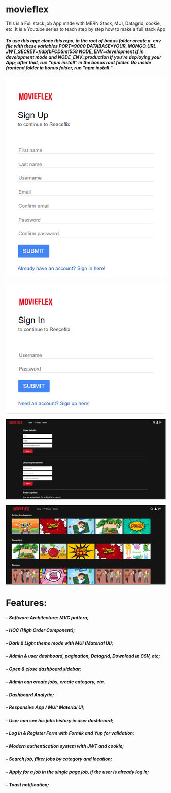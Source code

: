 # movieflex

This is a Full stack job App made with MERN Stack, MUI, Datagrid, cookie, etc.  It is a Youtube series to teach step by step how to make a full stack App

##### To use this app: clone this repo, in the root of bonus folder create a .env file with these variables PORT=9000 DATABASE=YOUR_MONGO_URL JWT_SECRET=fidbfbFCDSm1558 NODE_ENV=development if in development mode and NODE_ENV=production if you're deploying your App; after that, run "npm install" in the bonus root folder. Go inside frontend folder in bonus folder, run "npm install "

![My Image](images/register.png)

![My Image](images/login.png)

![My Image](images/profile.png)

![My Image](images/shows.png)



# Features:
##### - Software Architecture: MVC pattern;
##### - HOC (High Order Component);
##### - Dark & Light theme mode with MUI (Material UI);
##### - Admin & user dashboard, pagination, Datagrid, Download in CSV, etc;
##### - Open & close dashboard sidebar;
##### - Admin can create jobs, create category, etc.
##### - Dashboard Analytic;
##### - Responsive App / MUI: Material UI;
##### - User can see his jobs history in user dashboard;
##### - Log In & Register Form with Formik and Yup for validation;
##### - Modern authentication system with JWT and cookie;
##### - Search job, filter jobs by category and location;
##### - Apply for a job in the single page job, if the user is already log In;
##### - Toast notification;

